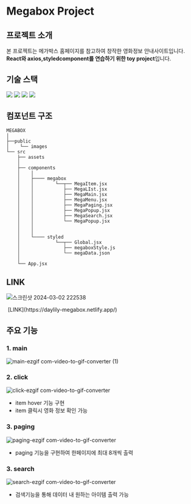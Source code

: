 # Megabox Project

## 프로젝트 소개

본 프로젝트는 메가박스 홈페이지를 참고하여 창작한 영화정보 안내사이트입니다.
**React와 axios,styledcomponent를 연습하기 위한 toy project**입니다.

## 기술 스택

<img src="https://img.shields.io/badge/react-61DAFB?style=for-the-badge&logo=react&logoColor=black"> <img src="https://img.shields.io/badge/javascript-F7DF1E?style=for-the-badge&logo=javascript&logoColor=black"> <img src="https://img.shields.io/badge/css-1572B6?style=for-the-badge&logo=css3&logoColor=white"> <img src="https://img.shields.io/badge/styledcomponents-DB7093?style=for-the-badge&logo=sty ledcomponents&logoColor=white">

## 컴포넌트 구조

```
MEGABOX
│
├──public
│    └── images
└── src
    ├── assets
    │
    ├── components
    │    │
    │    ├──── megabox
    │    │        └──┬── MegaItem.jsx
    │    │           ├── MegaLIst.jsx
    │    │           ├── MegaMain.jsx
    │    │           ├── MegaMenu.jsx
    │    │           ├── MegaPaging.jsx
    │    │           ├── MegaPopup.jsx
    │    │           ├── MegaSearch.jsx
    │    │           └── MegaPopup.jsx
    │    │
    │    │
    │    └──── styled
    │             └──┬── Global.jsx
    │                ├── megaboxStyle.js
    │                └── megaData.json
    │
    └── App.jsx
```

## LINK

![스크린샷 2024-03-02 222538](https://github.com/daylilyyy/mega-project/assets/160338418/0220ecac-0084-48f1-81fa-b96b9668edc3)

<img >
[LINK](https://daylily-megabox.netlify.app/)

## 주요 기능

### 1. main

![main-ezgif com-video-to-gif-converter (1)](https://github.com/daylilyyy/mega-project/assets/160338418/2a86d066-af08-43ac-a439-06ad6d3f1789)

### 2. click

![click-ezgif com-video-to-gif-converter](https://github.com/daylilyyy/mega-project/assets/160338418/d6a75871-98b2-4c0d-b485-983aa9577b4c)

- item hover 기능 구현
- item 클릭시 영화 정보 확인 가능

### 3. paging

![paging-ezgif com-video-to-gif-converter](https://github.com/daylilyyy/mega-project/assets/160338418/96edf56d-828d-4a9a-b234-1554f1273ec2)

- paging 기능을 구현하여 한페이지에 최대 8개씩 출력

### 3. search

![search-ezgif com-video-to-gif-converter](https://github.com/daylilyyy/mega-project/assets/160338418/65e4ef4c-ea34-40ff-856e-51c4088239fd)

- 검색기능을 통해 데이터 내 원하는 아이템 출력 가능
